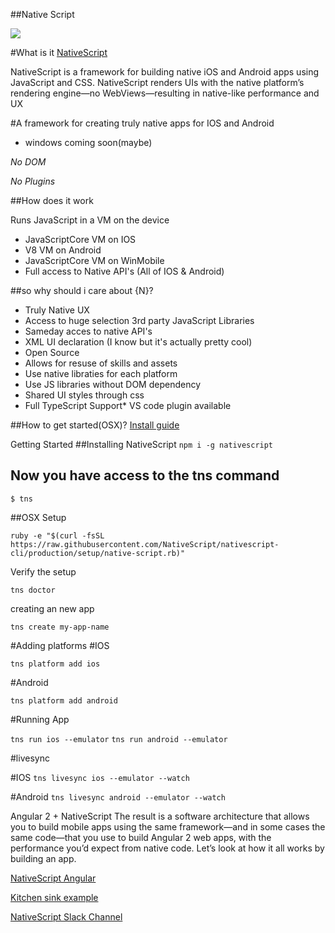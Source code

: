 ##Native Script

![](http://freevector.co/wp-content/uploads/2014/06/nativescript.png)

#What is it
[NativeScript ](https://www.nativescript.org/)

NativeScript is a framework for building native iOS and Android apps using JavaScript and CSS.
NativeScript renders UIs with the native platform’s rendering engine—no WebViews—resulting in native-like performance and UX

#A framework for creating truly native apps for IOS and Android
* windows coming soon(maybe)


*No DOM*

*No Plugins*

##How does it work

Runs JavaScript in a VM on the device

*  JavaScriptCore VM on IOS
*  V8 VM on Android
*  JavaScriptCore VM on WinMobile
*   Full access to Native API's (All of IOS & Android)

##so why should i care about {N}?

*   Truly Native UX
*   Access to huge selection 3rd party JavaScript Libraries
*   Sameday acces to native API's
*   XML UI declaration (I know but it's actually pretty cool)
*   Open Source
*    Allows for resuse of skills and assets
*   Use native libraties for each platform
*   Use JS libraries without DOM dependency
*   Shared UI styles through css
*   Full TypeScript Support*   VS code plugin available


##How to get started(OSX)?
[Install guide](http://docs.nativescript.org/start/quick-setup)

Getting Started
##Installing NativeScript
`npm i -g nativescript`

## Now you have access to the tns command

`$ tns`



##OSX Setup

`ruby -e "$(curl -fsSL https://raw.githubusercontent.com/NativeScript/nativescript-cli/production/setup/native-script.rb)"`

Verify the setup

`tns doctor`

creating an new app

`tns create my-app-name`


#Adding platforms
#IOS

`tns platform add ios`

#Android

`tns platform add android`

#Running App

`tns run ios --emulator`
`tns run android --emulator`

#livesync

#IOS
`tns livesync ios --emulator --watch`

#Android
`tns livesync android --emulator --watch`



Angular 2 + NativeScript
The result is a software architecture that allows you to build mobile apps using the same framework—and in some cases the same code—that you use to build Angular 2 web apps, with the performance you’d expect from native code. Let’s look at how it all works by building an app.

[NativeScript Angular](http://docs.nativescript.org/angular/start/introduction.html)

[Kitchen sink example](https://www.nativescript.org/nativescript-example-application)

[NativeScript Slack Channel](http://developer.telerik.com/wp-login.php?action=slack-invitation)
